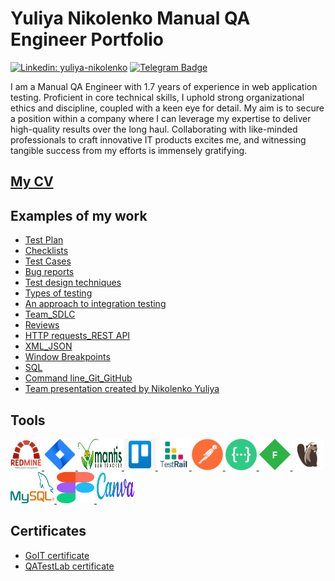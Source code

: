 # Yuliya Nikolenko Manual QA Engineer Portfolio 
[![Linkedin: yuliya-nikolenko](https://img.shields.io/badge/-LinkedIn-0e76a8?style=flat-square&logo=Linkedin&logoColor=white)](https://linkedin.com/in/yuliya-nikolenko)
[![Telegram Badge](https://img.shields.io/badge/-Telegram-0088cc?style=flat-square&logo=Telegram&logoColor=white)](https://t.me/YuliyaNikolenkoQA)

I am a Manual QA Engineer with 1.7 years of experience in web application testing. Proficient in core technical skills, I uphold strong organizational ethics and discipline, coupled with a keen eye for detail. My aim is to secure a position within a company where I can leverage my expertise to deliver high-quality results over the long haul. Collaborating with like-minded professionals to craft innovative IT products excites me, and witnessing tangible success from my efforts is immensely gratifying. 

## [My CV](https://drive.google.com/file/d/19nz6SIvnyjRrVQm6qXbxdeovNXUkT9DM/view?usp=sharing)

## Examples of my work
  - [Test Plan](https://docs.google.com/document/d/12ODT5ja8YL9oyvJspj_ncrl34ROKmBfI/edit?usp=sharing&ouid=114123751816988790224&rtpof=true&sd=true)
  - [Checklists](https://drive.google.com/drive/folders/1jzqP6J-G3u1kAVFwvqx2WlcKfvsqNT-l?usp=drive_link)
  - [Test Cases](https://drive.google.com/drive/folders/1VRsvCwxgo7jUdtXFSJf8CvypbYYTi6fv?usp=sharing)
  - [Bug reports](https://drive.google.com/drive/folders/1tAAWasejHDxeP9WBeROI97k189mD4Len?usp=drive_link)
  - [Test design techniques](https://drive.google.com/drive/folders/1Ve5DG_5_9f7qar9Y-OuxnLxeXbsuJ95U?usp=sharing)
  - [Types of testing](https://drive.google.com/drive/folders/1J4OUgglqKmRsiAExj4NC8hi5Y1MVciuN?usp=sharing)
  - [An approach to integration testing](https://docs.google.com/document/d/19mTn_vomJ6K7Y-1P7QvfUqQyLGhvqZDylqqdL_EbpMQ/edit?usp=sharing)
  - [Team_SDLC](https://docs.google.com/document/d/1UHTYDp59EixM796YZtxcmoPbm8L_1hXHdQtVt992L6A/edit?usp=sharing)
  - [Reviews](https://drive.google.com/drive/folders/1HKj3U91uKGEWsKagIOr87ShEAkYM5uPQ?usp=sharing)
  - [HTTP requests_REST API](https://drive.google.com/drive/folders/1W8WDlrmQKM3ndzIPGm6hNhbHoL4FDNRS?usp=sharing)
  - [XML_JSON](https://drive.google.com/drive/folders/1QrqJmyp4VUU0dj50OJd-Hq-A2A54HBp0?usp=sharing)
  - [Window Breakpoints](https://docs.google.com/document/d/1ni0KWknD9iro9uSy5JWMs5-4qE-R3zpg/edit?usp=sharing&ouid=114123751816988790224&rtpof=true&sd=true)
  - [SQL](https://drive.google.com/drive/folders/1pi2S5z1oqVFxaHQYjntVAG82C0AFGfs-?usp=sharing)
  - [Command line_Git_GitHub](https://docs.google.com/document/d/1Sacbw9ccmem4oyzQGoimtcr9cREE5nSRo4AoHPxO5H4/edit?usp=sharing)
  - [Team presentation created by Nikolenko Yuliya](https://drive.google.com/file/d/1B4Zp3AJRd72HjVY_HG-8pUwuLp1i42W1/view?usp=sharing)
  
  
  

## Tools
<p align="left">
  <a href="https://www.redmine.org">
  <img src="https://github.com/YuliyaNik/Icons/blob/main/Redmine.png" alt="Redmine" width="50" height="50" /> 
  </a>
  <a href="https://www.atlassian.com/software/jira">
  <img src="https://github.com/YuliyaNik/Icons/blob/main/Jira.png" alt="Jira" width="50" height="50" />
  </a>
  <a href="https://mantisbt.org/">
  <img src="https://github.com/YuliyaNik/Icons/blob/main/Mantis.jpg" alt="Mantis" width="70" height="50" />
  </a>
  <a href="https://trello.com/uk">
  <img src="https://github.com/YuliyaNik/Icons/blob/main/Trello.png" alt="Trello" width="50" height="50" />
  </a>
  <a href="https://www.testrail.com/">
  <img src="https://github.com/YuliyaNik/Icons/blob/main/TestRail.png" alt="TestRail" width="50" height="50" />
  </a>
  <a href="https://www.postman.com/">
  <img src="https://github.com/YuliyaNik/Icons/blob/main/Postman.png" alt="Postman" width="50" height="50" />
  </a>
  <a href="https://swagger.io/">
  <img src="https://github.com/YuliyaNik/Icons/blob/main/swagger.png" alt="Swagger" width="50" height="50" />
  </a>
  <a href="https://www.telerik.com/fiddler">
  <img src="https://github.com/YuliyaNik/Icons/blob/main/Fiddler.png" alt="Fiddler" width="50" height="50" /> 
  </a>
  <a href="https://dbeaver.io/">
  <img src="https://github.com/YuliyaNik/Icons/blob/main/DBeaver.png" alt="DBeaver" width="50" height="50" />
  </a>
  <a href="https://www.mysql.com/">
  <img src="https://github.com/YuliyaNik/Icons/blob/main/Mysql.png" alt="MySQL" width="70" height="50" />
  </a>
  <a href="https://figma.com">
  <img src="https://github.com/YuliyaNik/Icons/blob/main/Figma.svg" alt="Figma" width="60" height="50" /> 
  </a>
  <a href="https://www.canva.com/">
  <img src="https://github.com/YuliyaNik/Icons/blob/main/Canva.png" alt="Canva" width="60" height="50" /> 
  </a>
</p>

## Certificates
  - [GoIT certificate](https://drive.google.com/file/d/1wtA66r0YA3SIIUy38Z7UeqVTU9pSFCIC/view?usp=sharing)
  - [QATestLab certificate](https://drive.google.com/file/d/1vaR5f-f3rXFP6orIok8pajMS22NFgcr4/view?usp=sharing)
